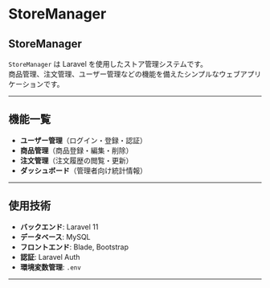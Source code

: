 # StoreManager

## StoreManager
`StoreManager` は Laravel を使用したストア管理システムです。  
商品管理、注文管理、ユーザー管理などの機能を備えたシンプルなウェブアプリケーションです。

---

## 機能一覧
- **ユーザー管理**（ログイン・登録・認証）
- **商品管理**（商品登録・編集・削除）
- **注文管理**（注文履歴の閲覧・更新）
- **ダッシュボード**（管理者向け統計情報）

---

## 使用技術
- **バックエンド**: Laravel 11
- **データベース**: MySQL
- **フロントエンド**: Blade, Bootstrap
- **認証**: Laravel Auth
- **環境変数管理**: `.env`

---

